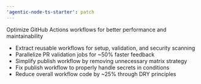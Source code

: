 ```yaml
---
'agentic-node-ts-starter': patch
---
```


Optimize GitHub Actions workflows for better performance and maintainability

- Extract reusable workflows for setup, validation, and security scanning
- Parallelize PR validation jobs for ~50% faster feedback
- Simplify publish workflow by removing unnecessary matrix strategy
- Fix publish workflow to properly handle secrets in conditions
- Reduce overall workflow code by ~25% through DRY principles
